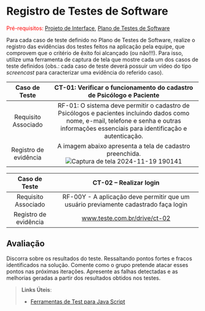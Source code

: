 # Registro de Testes de Software

<span style="color:red">Pré-requisitos: <a href="3-Projeto de Interface.md"> Projeto de Interface</a></span>, <a href="8-Plano de Testes de Software.md"> Plano de Testes de Software</a>

Para cada caso de teste definido no Plano de Testes de Software, realize o registro das evidências dos testes feitos na aplicação pela equipe, que comprovem que o critério de êxito foi alcançado (ou não!!!). Para isso, utilize uma ferramenta de captura de tela que mostre cada um dos casos de teste definidos (obs.: cada caso de teste deverá possuir um vídeo do tipo _screencast_ para caracterizar uma evidência do referido caso).

| Caso de Teste         | CT-01: Verificar o funcionamento do cadastro de Psicólogo e Paciente      |
|:--------------------:	|:-----------------------------------------------------------------------:	|
|	Requisito Associado 	| RF-01: O sistema deve permitir o cadastro de Psicólogos e pacientes incluindo dados como nome, e-mail, telefone e senha e outras informações essenciais para identificação e autenticação. |
| Registro de evidência | A imagem abaixo apresenta a tela de cadastro preenchida. <br> ![Captura de tela 2024-11-19 190141](https://github.com/user-attachments/assets/5c649075-9358-4f46-bbee-144fe006c179) |

| **Caso de Teste** 	| **CT-02 – Realizar login** 	|
|:---:	|:---:	|
|	Requisito Associado 	| RF-00Y - A aplicação deve permitir que um usuário previamente cadastrado faça login |
|Registro de evidência | www.teste.com.br/drive/ct-02 |

## Avaliação

Discorra sobre os resultados do teste. Ressaltando pontos fortes e fracos identificados na solução. Comente como o grupo pretende atacar esses pontos nas próximas iterações. Apresente as falhas detectadas e as melhorias geradas a partir dos resultados obtidos nos testes.

> **Links Úteis**:
> - [Ferramentas de Test para Java Script](https://geekflare.com/javascript-unit-testing/)
